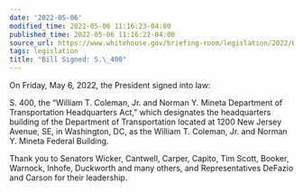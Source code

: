 ```yaml
---
date: '2022-05-06'
modified_time: 2022-05-06 11:16:23-04:00
published_time: 2022-05-06 11:16:22-04:00
source_url: https://www.whitehouse.gov/briefing-room/legislation/2022/05/06/bill-signed-s-400/
tags: legislation
title: "Bill Signed: S.\_400"
---
```

 
On Friday, May 6, 2022, the President signed into law:

S. 400, the “William T. Coleman, Jr. and Norman Y. Mineta Department of
Transportation Headquarters Act,” which designates the headquarters
building of the Department of Transportation located at 1200 New Jersey
Avenue, SE, in Washington, DC, as the William T. Coleman, Jr. and Norman
Y. Mineta Federal Building.

Thank you to Senators Wicker, Cantwell, Carper, Capito, Tim Scott,
Booker, Warnock, Inhofe, Duckworth and many others, and Representatives
DeFazio and Carson for their leadership.
